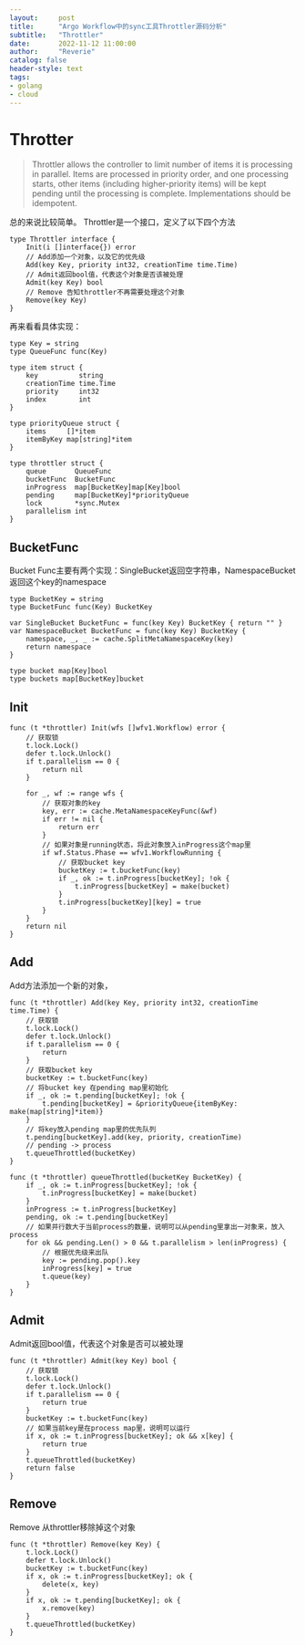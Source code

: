 ```yaml
---
layout:     post
title:      "Argo Workflow中的sync工具Throttler源码分析"
subtitle:   "Throttler"
date:       2022-11-12 11:00:00
author:     "Reverie"
catalog: false
header-style: text
tags: 
- golang
- cloud
---
```


# Throtter

> Throttler allows the controller to limit number of items it is processing in parallel.
Items are processed in priority order, and one processing starts, other items (including higher-priority items) will be kept pending until the processing is complete.
Implementations should be idempotent.

总的来说比较简单。
Throttler是一个接口，定义了以下四个方法
```golang
type Throttler interface {
	Init(i []interface{}) error
    // Add添加一个对象，以及它的优先级
	Add(key Key, priority int32, creationTime time.Time)
	// Admit返回bool值，代表这个对象是否该被处理
	Admit(key Key) bool
	// Remove 告知throttler不再需要处理这个对象
	Remove(key Key)
}
```

再来看看具体实现：
```golang
type Key = string
type QueueFunc func(Key)

type item struct {
	key          string
	creationTime time.Time
	priority     int32
	index        int
}

type priorityQueue struct {
	items     []*item
	itemByKey map[string]*item
}

type throttler struct {
	queue       QueueFunc
	bucketFunc  BucketFunc
	inProgress  map[BucketKey]map[Key]bool
	pending     map[BucketKey]*priorityQueue
	lock        *sync.Mutex
	parallelism int
}
```

## BucketFunc
Bucket Func主要有两个实现：SingleBucket返回空字符串，NamespaceBucket返回这个key的namespace
```golang
type BucketKey = string
type BucketFunc func(Key) BucketKey

var SingleBucket BucketFunc = func(key Key) BucketKey { return "" }
var NamespaceBucket BucketFunc = func(key Key) BucketKey {
	namespace, _, _ := cache.SplitMetaNamespaceKey(key)
	return namespace
}

type bucket map[Key]bool
type buckets map[BucketKey]bucket
```

## Init
```golang
func (t *throttler) Init(wfs []wfv1.Workflow) error {
    // 获取锁
	t.lock.Lock()
	defer t.lock.Unlock()
	if t.parallelism == 0 {
		return nil
	}

	for _, wf := range wfs {
        // 获取对象的key
		key, err := cache.MetaNamespaceKeyFunc(&wf)
		if err != nil {
			return err
		}
        // 如果对象是running状态，将此对象放入inProgress这个map里
		if wf.Status.Phase == wfv1.WorkflowRunning {
            // 获取bucket key
			bucketKey := t.bucketFunc(key)
			if _, ok := t.inProgress[bucketKey]; !ok {
				t.inProgress[bucketKey] = make(bucket)
			}
			t.inProgress[bucketKey][key] = true
		}
	}
	return nil
}
```

## Add
Add方法添加一个新的对象，
```golang
func (t *throttler) Add(key Key, priority int32, creationTime time.Time) {
    // 获取锁
	t.lock.Lock()
	defer t.lock.Unlock()
	if t.parallelism == 0 {
		return
	}
    // 获取bucket key
	bucketKey := t.bucketFunc(key)
    // 将bucket key 在pending map里初始化
	if _, ok := t.pending[bucketKey]; !ok {
		t.pending[bucketKey] = &priorityQueue{itemByKey: make(map[string]*item)}
	}
    // 将key放入pending map里的优先队列
	t.pending[bucketKey].add(key, priority, creationTime)
    // pending -> process
	t.queueThrottled(bucketKey)
}

func (t *throttler) queueThrottled(bucketKey BucketKey) {
	if _, ok := t.inProgress[bucketKey]; !ok {
		t.inProgress[bucketKey] = make(bucket)
	}
	inProgress := t.inProgress[bucketKey]
	pending, ok := t.pending[bucketKey]
    // 如果并行数大于当前process的数量，说明可以从pending里拿出一对象来，放入process
	for ok && pending.Len() > 0 && t.parallelism > len(inProgress) {
        // 根据优先级来出队
		key := pending.pop().key
		inProgress[key] = true
		t.queue(key)
	}
}
```

## Admit
Admit返回bool值，代表这个对象是否可以被处理
```golang
func (t *throttler) Admit(key Key) bool {
    // 获取锁
	t.lock.Lock()
	defer t.lock.Unlock()
	if t.parallelism == 0 {
		return true
	}
	bucketKey := t.bucketFunc(key)
    // 如果当前key是在process map里，说明可以运行
	if x, ok := t.inProgress[bucketKey]; ok && x[key] {
		return true
	}
	t.queueThrottled(bucketKey)
	return false
}
```

## Remove
Remove 从throttler移除掉这个对象
```golang
func (t *throttler) Remove(key Key) {
	t.lock.Lock()
	defer t.lock.Unlock()
	bucketKey := t.bucketFunc(key)
	if x, ok := t.inProgress[bucketKey]; ok {
		delete(x, key)
	}
	if x, ok := t.pending[bucketKey]; ok {
		x.remove(key)
	}
	t.queueThrottled(bucketKey)
}
```
